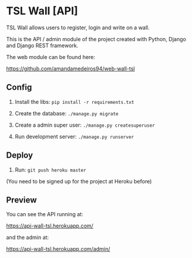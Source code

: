 # TSL Wall [API]

TSL Wall allows users to register, login and write on a wall.

This is the API / admin module of the project created with Python, Django and Django REST framework.

The web module can be found here:

https://github.com/amandamedeiros94/web-wall-tsl

## Config

1.  Install the libs: `pip install -r requirements.txt`

2.  Create the database: `./manage.py migrate`

3.  Create a admin super user: `./manage.py createsuperuser`

4.  Run development server: `./manage.py runserver`

## Deploy

1.  Run: `git push heroku master`

(You need to be signed up for the project at Heroku before)

## Preview

You can see the API running at:

https://api-wall-tsl.herokuapp.com/

and the admin at:

https://api-wall-tsl.herokuapp.com/admin/
